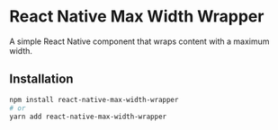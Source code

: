 # React Native Max Width Wrapper

A simple React Native component that wraps content with a maximum width.

## Installation

```bash
npm install react-native-max-width-wrapper
# or
yarn add react-native-max-width-wrapper